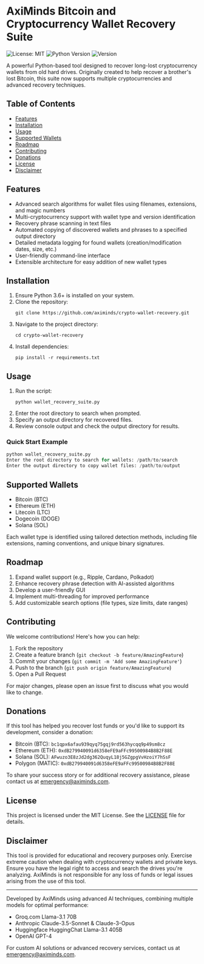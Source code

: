# AxiMinds Bitcoin and Cryptocurrency Wallet Recovery Suite

![License: MIT](https://img.shields.io/badge/License-MIT-yellow.svg)
![Python Version](https://img.shields.io/badge/python-3.6%2B-blue)
![Version](https://img.shields.io/badge/version-1.2-green)

A powerful Python-based tool designed to recover long-lost cryptocurrency wallets from old hard drives. Originally created to help recover a brother's lost Bitcoin, this suite now supports multiple cryptocurrencies and advanced recovery techniques.

## Table of Contents
- [Features](#features)
- [Installation](#installation)
- [Usage](#usage)
- [Supported Wallets](#supported-wallets)
- [Roadmap](#roadmap)
- [Contributing](#contributing)
- [Donations](#donations)
- [License](#license)
- [Disclaimer](#disclaimer)

## Features
- Advanced search algorithms for wallet files using filenames, extensions, and magic numbers
- Multi-cryptocurrency support with wallet type and version identification
- Recovery phrase scanning in text files
- Automated copying of discovered wallets and phrases to a specified output directory
- Detailed metadata logging for found wallets (creation/modification dates, size, etc.)
- User-friendly command-line interface
- Extensible architecture for easy addition of new wallet types

## Installation
1. Ensure Python 3.6+ is installed on your system.
2. Clone the repository:
   ```
   git clone https://github.com/aximinds/crypto-wallet-recovery.git
   ```
3. Navigate to the project directory:
   ```
   cd crypto-wallet-recovery
   ```
4. Install dependencies:
   ```
   pip install -r requirements.txt
   ```

## Usage
1. Run the script:
   ```
   python wallet_recovery_suite.py
   ```
2. Enter the root directory to search when prompted.
3. Specify an output directory for recovered files.
4. Review console output and check the output directory for results.

### Quick Start Example
```python
python wallet_recovery_suite.py
Enter the root directory to search for wallets: /path/to/search
Enter the output directory to copy wallet files: /path/to/output
```

## Supported Wallets
- Bitcoin (BTC)
- Ethereum (ETH)
- Litecoin (LTC)
- Dogecoin (DOGE)
- Solana (SOL)

Each wallet type is identified using tailored detection methods, including file extensions, naming conventions, and unique binary signatures.

## Roadmap
1. Expand wallet support (e.g., Ripple, Cardano, Polkadot)
2. Enhance recovery phrase detection with AI-assisted algorithms
3. Develop a user-friendly GUI
4. Implement multi-threading for improved performance
5. Add customizable search options (file types, size limits, date ranges)

## Contributing
We welcome contributions! Here's how you can help:
1. Fork the repository
2. Create a feature branch (`git checkout -b feature/AmazingFeature`)
3. Commit your changes (`git commit -m 'Add some AmazingFeature'`)
4. Push to the branch (`git push origin feature/AmazingFeature`)
5. Open a Pull Request

For major changes, please open an issue first to discuss what you would like to change.

## Donations
If this tool has helped you recover lost funds or you'd like to support its development, consider a donation:

- Bitcoin (BTC): `bc1qpx6afau939qyq75gqj9rd563hycqq9p49sm8cz`
- Ethereum (ETH): `0xdB279940091d6358eFE9aFFc99500984B8B2F88E`
- Solana (SOL): `AFwuzo3E8zJd2dg362QuqyL18j5GZgpgVvHzoiY7hSsF`
- Polygon (MATIC): `0xdB279940091d6358eFE9aFFc99500984B8B2F88E`

To share your success story or for additional recovery assistance, please contact us at emergency@aximinds.com.

## License
This project is licensed under the MIT License. See the [LICENSE](LICENSE) file for details.

## Disclaimer
This tool is provided for educational and recovery purposes only. Exercise extreme caution when dealing with cryptocurrency wallets and private keys. Ensure you have the legal right to access and search the drives you're analyzing. AxiMinds is not responsible for any loss of funds or legal issues arising from the use of this tool.

---

Developed by AxiMinds using advanced AI techniques, combining multiple models for optimal performance:

- Groq.com Llama-3.1 70B
- Anthropic Claude-3.5-Sonnet & Claude-3-Opus
- Huggingface HuggingChat Llama-3.1 405B
- OpenAI GPT-4

For custom AI solutions or advanced recovery services, contact us at emergency@aximinds.com.
